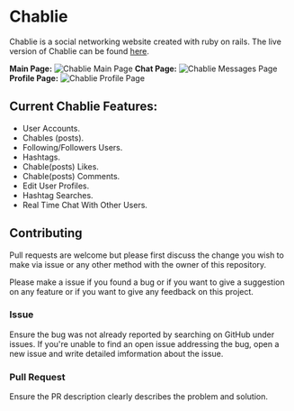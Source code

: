 # **Chablie**

Chablie is a social networking website created with ruby on rails. The live version of Chablie can be found [here](https://chablie.herokuapp.com).

**Main Page:**
![Chablie Main Page](https://res.cloudinary.com/areeba/image/upload/v1570274623/scrnli_10_5_2019_4-16-29_PM.png)
**Chat Page:**
![Chablie Messages Page](https://res.cloudinary.com/areeba/image/upload/v1570274623/scrnli_10_5_2019_4-22-30_PM.png)
**Profile Page:**
![Chablie Profile Page](https://res.cloudinary.com/areeba/image/upload/v1570274623/scrnli_10_5_2019_4-14-45_PM.png)

## Current Chablie Features:

+ User Accounts.
+ Chables (posts).
+ Following/Followers Users.
+ Hashtags.
+ Chable(posts) Likes.
+ Chable(posts) Comments.
+ Edit User Profiles.
+ Hashtag Searches.
+ Real Time Chat With Other Users.



## **Contributing**

Pull requests are welcome but please first discuss the change you wish to make via issue or any other method with the owner of this repository.

Please make a issue if you found a bug or if you want to give a suggestion on any feature or if you want to give any feedback on this project.

### **Issue**

Ensure the bug was not already reported by searching on GitHub under issues. If you're unable to find an open issue addressing the bug, open a new issue and write detailed imformation about the issue.

### **Pull Request**

Ensure the PR description clearly describes the problem and solution.
